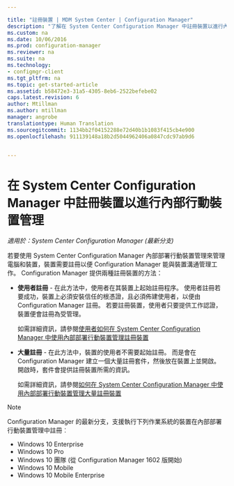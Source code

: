 ```yaml
---

title: "註冊裝置 | MDM System Center | Configuration Manager"
description: "了解在 System Center Configuration Manager 中註冊裝置以進行內部行動裝置管理的方法。"
ms.custom: na
ms.date: 10/06/2016
ms.prod: configuration-manager
ms.reviewer: na
ms.suite: na
ms.technology:
- configmgr-client
ms.tgt_pltfrm: na
ms.topic: get-started-article
ms.assetid: b58472e3-31a5-4305-8eb6-2522befebe02
caps.latest.revision: 6
author: Mtillman
ms.author: mtillman
manager: angrobe
translationtype: Human Translation
ms.sourcegitcommit: 1134bb2f04152288e72d40b1b1083f415cb4e900
ms.openlocfilehash: 911139148a18b2d5044962406a0847cdc97ab9d6


---
```

# <a name="enroll-devices-for-on-premises-mobile-device-management-in-system-center-configuration-manager"></a>在 System Center Configuration Manager 中註冊裝置以進行內部行動裝置管理

*適用於：System Center Configuration Manager (最新分支)*

若要使用 System Center Configuration Manager 內部部署行動裝置管理來管理電腦和裝置，裝置需要註冊以便 Configuration Manager 能與裝置溝通管理工作。 Configuration Manager 提供兩種註冊裝置的方法：  

-   **使用者註冊** - 在此方法中，使用者在其裝置上起始註冊程序。 使用者註冊若要成功，裝置上必須安裝信任的根憑證，且必須佈建使用者，以便由 Configuration Manager 註冊。  若要註冊裝置，使用者只要提供工作認證，裝置便會註冊為受管理。  

     如需詳細資訊，請參閱[使用者如何在 System Center Configuration Manager 中使用內部部署行動裝置管理註冊裝置](../../mdm/deploy-use/user-enroll-devices-on-premises-mdm.md)  

-   **大量註冊** - 在此方法中，裝置的使用者不需要起始註冊。 而是會在 Configuration Manager 建立一個大量註冊套件，然後放在裝置上並開啟。 開啟時，套件會提供註冊裝置所需的資訊。  

     如需詳細資訊，請參閱[如何在 System Center Configuration Manager 中使用內部部署行動裝置管理大量註冊裝置](../../mdm/deploy-use/bulk-enroll-devices-on-premises-mdm.md)  

 > [!NOTE]  
>  Configuration Manager 的最新分支，支援執行下列作業系統的裝置在內部部署行動裝置管理中註冊︰  
>   
>  -   Windows 10 Enterprise  
> -   Windows 10 Pro  
> -   Windows 10 團隊 \(從 Configuration Manager 1602 版開始\)  
> -   Windows 10 Mobile  
> -   Windows 10 Mobile Enterprise   



<!--HONumber=Nov16_HO1-->


